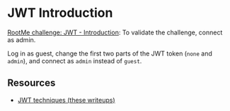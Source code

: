 # JWT Introduction

[RootMe challenge: JWT - Introduction](https://www.root-me.org/en/Challenges/Web-Server/JWT-Introduction): To validate the challenge, connect as admin.

Log in as guest, change the first two parts of the JWT token (`none` and `admin`), and connect as `admin` instead of `guest`.

## Resources

* [JWT techniques (these writeups)](../jwt/README.md)
